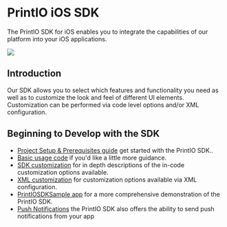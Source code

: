 PrintIO iOS SDK
===============

The PrintIO SDK for iOS enables you to integrate the capabilities of our platform into your iOS applications.

![](https://dl.dropboxusercontent.com/u/19321066/printIO/printio_sdk_screens.png)

## Introduction

Our SDK allows you to select which features and functionality you need as well as to customize the look and feel of different UI elements. Customization can be performed via code level options and/or XML configuration.

## Beginning to Develop with the SDK

- [Project Setup & Prerequisites guide](https://github.com/printdotio/printio-ios-sdk/blob/master/docs/project_setup.md) get started with the PrintIO SDK..
- [Basic usage code](https://github.com/printdotio/printio-ios-sdk/blob/master/docs/quick_start_sample_code.md) if you'd like a little more guidance.
- [SDK customization](https://github.com/printdotio/printio-ios-sdk/blob/master/docs/code_customization.md) for in depth descriptions of the in-code customization options available.
- [XML customization](https://github.com/printdotio/printio-ios-sdk/blob/master/docs/xml_customization.md) for  customization options available via XML configuration.
- [PrintIOSDKSample app](https://github.com/printdotio/printio-ios-example) for a more comprehensive demonstration of the PrintIO SDK.
- [Push Notifications](https://github.com/printdotio/printio-ios-sdk/blob/master/docs/PUSH_NOTIFICATIONS.md) the PrintIO SDK also offers the ability to send push notifications from your app
